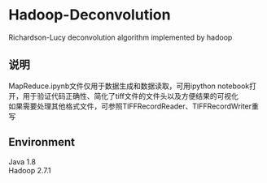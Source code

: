# Hadoop-Deconvolution
Richardson-Lucy deconvolution algorithm implemented by hadoop

## 说明
MapReduce.ipynb文件仅用于数据生成和数据读取，可用ipython notebook打开，用于验证代码正确性、简化了tiff文件的文件头以及方便结果的可视化  
如果需要处理其他格式文件，可参照TIFFRecordReader、TIFFRecordWriter重写  

## Environment
Java 1.8  
Hadoop 2.7.1  
